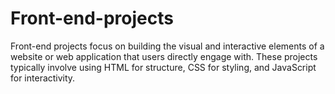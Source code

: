 # Front-end-projects
Front-end projects focus on building the visual and interactive elements of a website or web application that users directly engage with. These projects typically involve using HTML for structure, CSS for styling, and JavaScript for interactivity. 
